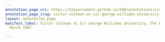```yaml
---
annotation_page_uri: https://tanyaclement.github.io/SGW/annotations/victor-coleman-at-sir-george-williams-university-the-poetry-series-3-march-1967-canvas-1-toc.json
annotation_page_slug: victor-coleman-at-sir-george-williams-university-the-poetry-series-3-march-1967-canvas-1-toc
layout: annotation_page
manifest_label: Victor Coleman at Sir George Williams University, The Poetry Series,  3
  March 1967

---
```

